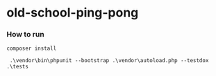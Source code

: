 # old-school-ping-pong

### How to run

``` composer install ```

``` .\vendor\bin\phpunit --bootstrap .\vendor\autoload.php --testdox .\tests```
